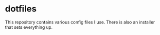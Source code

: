 dotfiles
========

This repository contains various config files I use. There is also an installer that sets everything up.
